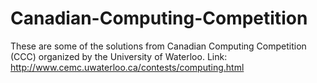 # Canadian-Computing-Competition

These are some of the solutions from Canadian Computing Competition (CCC) organized by the University of Waterloo.
Link: http://www.cemc.uwaterloo.ca/contests/computing.html
